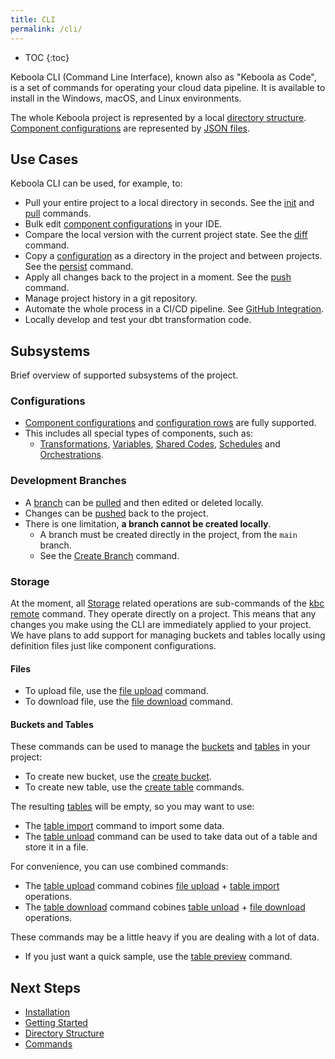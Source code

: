 ```yaml
---
title: CLI
permalink: /cli/
---
```


* TOC
{:toc}

Keboola CLI (Command Line Interface), known also as "Keboola as Code", is a set of commands for operating your cloud data 
pipeline. It is available to install in the Windows, macOS, and Linux environments.

The whole Keboola project is represented by a local [directory structure](/cli/structure/#directory-structure). 
[Component configurations](https://help.keboola.com/components) are represented by [JSON files](/cli/structure/#configurations).

## Use Cases

Keboola CLI can be used, for example, to:
- Pull your entire project to a local directory in seconds. See the [init](/cli/commands/sync/init/) and [pull](/cli/commands/sync/pull/) commands.
- Bulk edit [component configurations](https://help.keboola.com/components) in your IDE.
- Compare the local version with the current project state. See the [diff](/cli/commands/sync/diff/) command.
- Copy a [configuration](https://help.keboola.com/components) as a directory in the project and between projects. See the [persist](/cli/commands/local/persist/) command.
- Apply all changes back to the project in a moment. See the [push](/cli/commands/sync/push/) command.
- Manage project history in a git repository.
- Automate the whole process in a CI/CD pipeline. See [GitHub Integration](/cli/github-integration/).
- Locally develop and test your dbt transformation code.

## Subsystems

Brief overview of supported subsystems of the project.

### Configurations

- [Component configurations](https://help.keboola.com/components) and [configuration rows](https://help.keboola.com/components/#configuration-rows) are fully supported.
- This includes all special types of components, such as:
  - [Transformations](/cli/structure/#transformations), [Variables](/cli/structure/#variables), [Shared Codes](/cli/structure/#shared-code), [Schedules](/cli/structure/#schedules) and [Orchestrations](/cli/structure/#orchestrations).   

### Development Branches

- A [branch](https://help.keboola.com/components/branches/)  can be [pulled](/cli/commands/sync/pull/) and then edited or deleted locally. 
- Changes can be [pushed](/cli/commands/sync/push/) back to the project.
- There is one limitation, **a branch cannot be created locally**. 
  - A branch must be created directly in the project, from the `main` branch.
  - See the [Create Branch](/cli/commands/remote/create/branch/) command.

### Storage

At the moment, all [Storage](https://help.keboola.com/storage/) related operations are sub-commands of the [kbc remote](/cli/commands/remote/) command. They operate directly on a project. This means that any changes you make using the CLI are immediately applied to your project. We have plans to add support for managing buckets and tables locally using definition files just like component configurations.


#### Files

- To upload file, use the [file upload](/cli/commands/remote/file/upload/) command.
- To download file, use the [file download](/cli/commands/remote/file/download/) command.

#### Buckets and Tables

These commands can be used to manage the [buckets](https://help.keboola.com/storage/buckets/) and [tables](https://help.keboola.com/storage/tables/) in your project:
- To create new bucket, use the [create bucket](/cli/commands/remote/create/bucket/). 
- To create new table, use the [create table](/cli/commands/remote/create/table/) commands.

The resulting [tables](https://help.keboola.com/storage/tables/) will be empty, so you may want to use:
- The [table import](/cli/commands/remote/table/import/) command to import some data. 
- The [table unload](/cli/commands/remote/table/unload/) command can be used to take data out of a table and store it in a file.

For convenience, you can use combined commands:
- The [table upload](/cli/commands/remote/table/upload/) command cobines [file upload](/cli/commands/remote/file/upload/) + [table import](/cli/commands/remote/table/import/) operations.
- The [table download](/cli/commands/remote/table/download/) command cobines [table unload](/cli/commands/remote/table/unload/) + [file download](/cli/commands/remote/file/download/) operations.

These commands may be a little heavy if you are dealing with a lot of data.
- If you just want a quick sample, use the [table preview](/cli/commands/remote/table/preview/) command.

## Next Steps

- [Installation](/cli/installation/)
- [Getting Started](/cli/getting-started/)
- [Directory Structure](/cli/structure/)
- [Commands](/cli/commands/)
